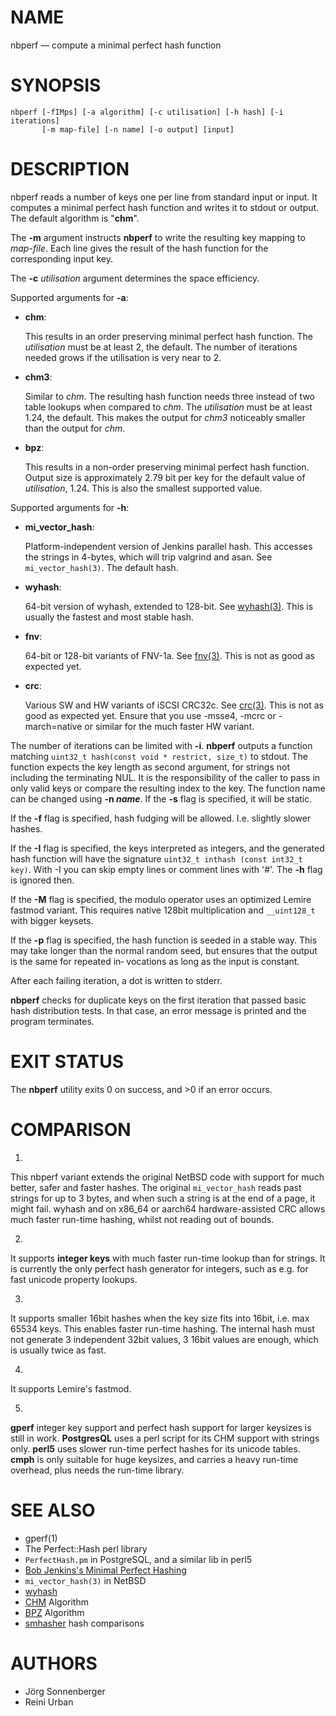 # NAME

nbperf — compute a minimal perfect hash function

# SYNOPSIS

    nbperf [-fIMps] [-a algorithm] [-c utilisation] [-h hash] [-i iterations]
           [-m map-file] [-n name] [-o output] [input]

# DESCRIPTION

nbperf reads a number of keys one per line from standard input or
input.  It computes a minimal perfect hash function and writes it to
stdout or output.  The default algorithm is "**chm**".

The **-m** argument instructs **nbperf** to write the resulting key
mapping to _map-file_.  Each line gives the result of the hash
function for the corresponding input key.

The **-c** _utilisation_ argument determines the space efficiency.

Supported arguments for **-a**:

* **chm**:

  This results in an order preserving minimal perfect hash function.
  The _utilisation_ must be at least 2, the default.  The number of
  iterations needed grows if the utilisation is very near to 2.

* **chm3**:

  Similar to _chm_.  The resulting hash function needs three instead of
  two table lookups when compared to _chm_.  The _utilisation_ must be at
  least 1.24, the default.  This makes the output for _chm3_ noticeably
  smaller than the output for _chm_.

* **bpz**:

  This results in a non-order preserving minimal perfect hash function.
  Output size is approximately 2.79 bit per key for the default value of
  _utilisation_, 1.24.  This is also the smallest supported value.

Supported arguments for **-h**:

* **mi_vector_hash**:

  Platform-independent version of Jenkins parallel hash.  This accesses the
  strings in 4-bytes, which will trip valgrind and asan. See `mi_vector_hash(3)`.
  The default hash.

* **wyhash**:

  64-bit version of wyhash, extended to 128-bit.
  See [wyhash(3)](https://github.com/wangyi-fudan/wyhash).
  This is usually the fastest and most stable hash.

* **fnv**:

  64-bit or 128-bit variants of FNV-1a.
  See [fnv(3)](https://en.wikipedia.org/wiki/Fowler%E2%80%93Noll%E2%80%93Vo_hash_function).
  This is not as good as expected yet.

* **crc**:

  Various SW and HW variants of iSCSI CRC32c.
  See [crc(3)](https://en.wikipedia.org/wiki/Cyclic_redundancy_check).
  This is not as good as expected yet. Ensure that you use -msse4, -mcrc or
  -march=native or similar for the much faster HW variant.

The number of iterations can be limited with **-i**.  **nbperf**
outputs a function matching `uint32_t hash(const void * restrict, size_t)`
to stdout.  The function expects the key length as second
argument, for strings not including the terminating NUL.  It is the
responsibility of the caller to pass in only valid keys or compare the
resulting index to the key.  The function name can be changed using
**-n _name_**.  If the **-s** flag is specified, it will be static.

If the **-f** flag is specified, hash fudging will be allowed. I.e.
slightly slower hashes.

If the **-I** flag is specified, the keys interpreted as integers,
and the generated hash function will have the signature
`uint32_t inthash (const int32_t key)`.
With -I you can skip empty lines or comment lines with '#'.
The **-h** flag is ignored then.

If the **-M** flag is specified, the modulo operator uses an optimized
Lemire fastmod variant. This requires native 128bit multiplication and
`__uint128_t` with bigger keysets.

If the **-p** flag is specified, the hash function is seeded in a
stable way.  This may take longer than the normal random seed, but
ensures that the output is the same for repeated in‐ vocations as long
as the input is constant.

After each failing iteration, a dot is written to stderr.

**nbperf** checks for duplicate keys on the first iteration that passed
basic hash distribution tests.  In that case, an error message is
printed and the program terminates.

# EXIT STATUS

The **nbperf** utility exits 0 on success, and >0 if an error occurs.

# COMPARISON

1.
This nbperf variant extends the original NetBSD code with support
for much better, safer and faster hashes. The original
`mi_vector_hash` reads past strings for up to 3 bytes, and when such a
string is at the end of a page, it might fail. wyhash and on x86_64 or
aarch64 hardware-assisted CRC allows much faster run-time hashing,
whilst not reading out of bounds.

2.
It supports **integer keys** with much faster run-time lookup than
for strings.  It is currently the only perfect hash generator for
integers, such as e.g. for fast unicode property lookups.

3.
It supports smaller 16bit hashes when the key size fits into 16bit,
i.e. max 65534 keys.  This enables faster run-time hashing. The
internal hash must not generate 3 independent 32bit values, 3 16bit
values are enough, which is usually twice as fast.

4.
It supports Lemire's fastmod.

5.
**gperf** integer key support and perfect hash support for larger
keysizes is still in work. **PostgresQL** uses a perl script for its
CHM support with strings only.  **perl5** uses slower run-time perfect
hashes for its unicode tables.  **cmph** is only suitable for huge
keysizes, and carries a heavy run-time overhead, plus needs the
run-time library.

# SEE ALSO

* gperf(1)
* The Perfect::Hash perl library
* `PerfectHash.pm` in PostgreSQL, and a similar lib in perl5
* [Bob Jenkins's Minimal Perfect Hashing](https://github.com/rurban/jenkins-minimal-perfect-hash)
* `mi_vector_hash(3)` in NetBSD
* [wyhash](https://github.com/wangyi-fudan/wyhash)
* [CHM](http://cmph.sourceforge.net/chm.html) Algorithm
* [BPZ](http://cmph.sourceforge.net/bdz.html) Algorithm
* [smhasher](https://github.com/rurban/smhasher) hash comparisons

# AUTHORS

* Jörg Sonnenberger
* Reini Urban
